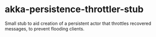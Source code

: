# akka-persistence-throttler-stub

Small stub to aid creation of a persistent actor that throttles recovered messages, to prevent flooding clients.
